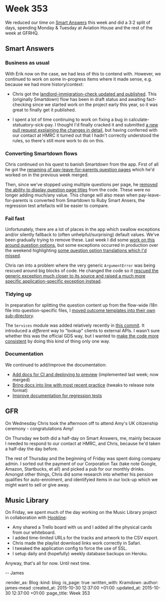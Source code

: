 Week 353
========

We reduced our time on [Smart Answers][] this week and did a 3:2 split of days, spending Monday & Tuesday at Aviation House and the rest of the week at GFRHQ.

## Smart Answers

### Business as usual

With Erik now on the case, we had less of this to contend with. However, we continued to work on some in-progress items where it made sense, e.g. because we had more history/context:

* Chris got the [landlord-immigration-check updated and published][pr-2012]. This (originally Smartdown) flow has been in draft status and awaiting fact-checking since we started work on the project early this year, so it was great to finally get it published.

* I spent a lot of time continuing to work on fixing a bug in calculate-statuatory-sick-pay. I thought I'd finally cracked it and submitted [a new pull request explaining the changes in detail][pr-2031], but having conferred with our contact at HMRC it turned out that I hadn't correctly understood the rules, so there's still more work to do on this.

### Converting Smartdown flows

Chris continued on his quest to banish Smartdown from the app. First of all he got the [renaming of pay-leave-for-parents question pages][pr-2018] which he'd worked on in the previous week merged.

Then, since we've stopped using multiple questions per page, he [removed the ability to display question page titles][pr-2029] from the code. These were no longer adding much/any value. This change will also mean when pay-leave-for-parents is converted from Smartdown to Ruby Smart Ansers, the regression test artefacts will be easier to compare.

### Fail fast

Unfortunately, there are a lot of places in the app which swallow exceptions and/or silently fallback to (often unhelpful/surprising) default values. We've been gradually trying to remove these. Last week I did some [work on this around question options][week-352-question-options], but some exceptions occurred in production over the weekend highlighting [some question option translations which I'd missed][pr-2020].

Chris ran into a problem where the very generic `ArgumentError` was being rescued around big blocks of code. He changed the code so it [rescued the generic exception much closer to its source and raised a much more specific application-specific exception instead][pr-2032].

### Tidying up

In preparation for splitting the question content up from the flow-wide i18n file into question-specific files, I [moved outcome templates into their own sub-directory][pr-2023].

The `Services` module was added relatively recently in [this commit][commit-34f8f7f]. It introduced a *different* way to "lookup" clients to external APIs. I wasn't sure whether this was the official GDS way, but I wanted to [make the code more consistent][pr-2025] by doing this kind of thing only one way.

### Documentation

We continued to add/improve the documentation:

* [Add docs for CI and deploying to preview][pr-2007] (implemented last week; now merged)
* [Bring docs into line with most recent practice][pr-2021] (tweaks to release note format)
* [Improve documentation for regression tests][pr-2024]

## GFR

On Wednesday Chris took the afternoon off to attend Amy's UK citizenship ceremony - congratulations Amy!

On Thursday we both did a half-day on Smart Answers, me, mainly because I needed to respond to our contact at HMRC, and Chris, because he'd taken a half-day the day before.

The rest of Thursday and the beginning of Friday was spent doing company admin. I sorted out the payment of our Corporation Tax (take note Google, Amazon, Startbucks, et al!) and picked a pub for our monthly drinks. Amongst other things, Chris did some research into whether his pension qualifies for auto-enrolment, and identifyied items in our lock-up which we might want to sell or give away.

## Music Library

On Friday, we spent much of the day working on the Music Library project in collaboration with [Hookline][]:

* Amy shared a Trello board with us and I added all the physical cards from our whiteboard.
* I added time-limited URLs for the tracks and artwork to the CSV export.
* Chris made the playlist download links work correctly in Safari.
* I tweaked the application config to force the use of SSL.
* I setup daily and (hopefully) weekly database backups on Heroku.

Anyway, that's all for now. Until next time.

-- James

[Smart Answers]: https://github.com/alphagov/smart-answers
[pr-2007]: https://github.com/alphagov/smart-answers/pull/2007
[pr-2012]: https://github.com/alphagov/smart-answers/pull/2012
[pr-2018]: https://github.com/alphagov/smart-answers/pull/2018
[pr-2020]: https://github.com/alphagov/smart-answers/pull/2020
[pr-2021]: https://github.com/alphagov/smart-answers/pull/2021
[pr-2023]: https://github.com/alphagov/smart-answers/pull/2023
[pr-2024]: https://github.com/alphagov/smart-answers/pull/2024
[pr-2025]: https://github.com/alphagov/smart-answers/pull/2025
[pr-2029]: https://github.com/alphagov/smart-answers/pull/2029
[pr-2031]: https://github.com/alphagov/smart-answers/pull/2031
[pr-2032]: https://github.com/alphagov/smart-answers/pull/2032
[week-352-question-options]: /week-352#question-options
[commit-34f8f7f]: https://github.com/alphagov/smart-answers/commit/34f8f7f4b169c8f10471edc630c7c1088cc205aa
[Hookline]: http://hookline.tv/

:render_as: Blog
:kind: blog
:is_page: true
:written_with: Kramdown
:author: james-mead
:created_at: 2015-10-30 12:37:00 +01:00
:updated_at: 2015-10-30 12:37:00 +01:00
:page_title: Week 353
